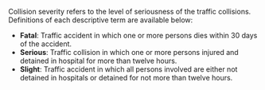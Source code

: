 Collision severity refers to the level of seriousness of the traffic collisions. Definitions of each descriptive term are available below:

- **Fatal**: Traffic accident in which one or more persons dies within 30 days of the accident.
- **Serious**: Traffic collision in which one or more persons injured and detained in hospital for more than twelve hours.
- **Slight**: Traffic accident in which all persons involved are either not detained in hospitals or detained for not more than twelve hours.

